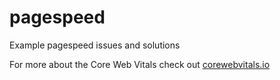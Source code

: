 # pagespeed
Example pagespeed issues and solutions

For more about the Core Web Vitals check out [corewebvitals.io](https://www.corewebvitals.io)
